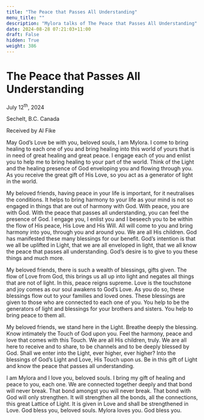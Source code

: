 ```yaml
---
title: "The Peace that Passes All Understanding"
menu_title: ""
description: "Mylora talks of The Peace that Passes All Understanding"
date: 2024-08-28 07:21:03+11:00
draft: False
hidden: True
weight: 386
---
```

# The Peace that Passes All Understanding

July 12<sup>th</sup>, 2024

Sechelt, B.C. Canada

Received by Al Fike 

May God’s Love be with you, beloved souls, I am Mylora. I come to bring healing to each one of you and bring healing into this world of yours that is in need of great healing and great peace. I engage each of you and enlist you to help me to bring healing to your part of the world. Think of the Light and the healing presence of God enveloping you and flowing through you. As you receive the great gift of His Love, so you act as a generator of light in the world. 

My beloved friends, having peace in your life is important, for it neutralises the conditions. It helps to bring harmony to your life as your mind is not so engaged in things that are out of harmony with God. With peace, you are with God. With the peace that passes all understanding, you can feel the presence of God. I engage you, I enlist you and I beseech you to be within the flow of His peace, His Love and His Will. All will come to you and bring harmony into you, through you and around you. We are all His children. God has manifested these many blessings for our benefit. God’s intention is that we all be uplifted in Light, that we are all enveloped in light, that we all know the peace that passes all understanding. God’s desire is to give to you these things and much more.

My beloved friends, there is such a wealth of blessings, gifts given. The flow of Love from God, this brings us all up into light and negates all things that are not of light. In this, peace reigns supreme. Love is the touchstone and joy comes as our soul awakens to God’s Love. As you do so, these blessings flow out to your families and loved ones. These blessings are given to those who are connected to each one of you. You help to be the generators of light and blessings for your brothers and sisters. You help to bring peace to them all. 

My beloved friends, we stand here in the Light. Breathe deeply the blessing. Know intimately the Touch of God upon you. Feel the harmony, peace and love that comes with this Touch. We are all His children, truly. We are all here to receive and to share, to be channels and to be deeply blessed by God. Shall we enter into the Light, ever higher, ever higher? Into the blessings of God’s Light and Love, His Touch upon us. Be in this gift of Light and know the peace that passes all understanding. 

I am Mylora and I love you, beloved souls. I bring my gift of healing and peace to you, each one. We are connected together deeply and that bond will never break. That bond amongst you will never break. That bond with God will only strengthen. It will strengthen all the bonds, all the connections, this great Lattice of Light. It is given in Love and shall be strengthened in Love. God bless you, beloved souls. Mylora loves you. God bless you. 